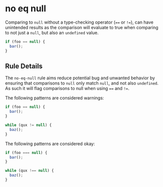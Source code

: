 # no eq null

Comparing to `null` without a type-checking operator (`==` or `!=`), can have unintended results as the comparison will evaluate to true when comparing to not just a `null`, but also an `undefined` value.

```js
if (foo == null) {
  bar();
}
```

## Rule Details

The `no-eq-null` rule aims reduce potential bug and unwanted behavior by ensuring that comparisons to `null` only match `null`, and not also `undefined`. As such it will flag comparisons to null when using `==` and `!=`.

The following patterns are considered warnings:

```js
if (foo == null) {
  bar();
}

while (qux != null) {
  baz();
}
```

The following patterns are considered okay:

```js
if (foo === null) {
  bar();
}

while (qux !== null) {
  baz();
}
```
